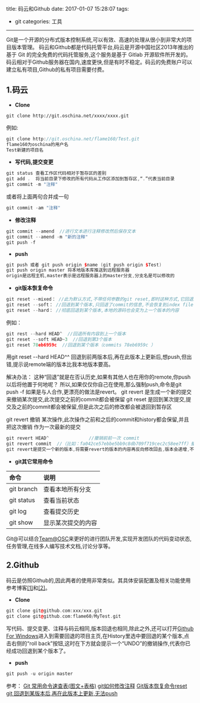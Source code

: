title: 码云和Github
date: 2017-01-07 15:28:07
tags:
- git
categories: 工具
---
Git是一个开源的分布式版本控制系统,可以有效、高速的处理从很小到非常大的项目版本管理。
码云和Github都是代码托管平台,码云是开源中国社区2013年推出的基于 Git 的完全免费的代码托管服务,这个服务是基于 Gitlab 开源软件所开发的。码云相对于Github服务器在国内,速度更快,但是有时不稳定。码云的免费账户可以建立私有项目,Github的私有项目需要付费。
<!--more-->

## 1.码云

* **Clone**
```{bash}
git clone http://git.oschina.net/xxxx/xxxx.git
```
例如:
```cpp
git clone http://git.oschina.net/flame160/Test.git
flame160为oschina的用户名
Test新建的项目名
```

* **写代码,提交变更**
```cpp
git status 查看工作区代码相对于暂存区的差别
git add .  将当前目录下修改的所有代码从工作区添加到暂存区,“.”代表当前目录
git commit -m "注释"
```
或者将上面两句合并成一句
```cpp
git commit -am "注释"
```
* **修改注释**
```cpp
git commit --amend  //进行文本进行注释修改然后保存文本
git commit --amend -m "新的注释"
git push -f
```

* **push**
```cpp
git push 或者 git push origin $name (git push origin $Test)
git push origin master 将本地版本库推送到远程服务器
origin是远程主机,master表示是远程服务器上的master分支,分支名是可以修改的
```

* **git版本恢复命令**
```cpp
git reset --mixed： //此为默认方式,不带任何参数的git reset,即时这种方式,它回退到某个版本,只保留源码,回退commit和index信息
git reset --soft： //回退到某个版本,只回退了commit的信息,不会恢复到index file一级。如果还要提交,直接commit即可
git reset --hard： //彻底回退到某个版本,本地的源码也会变为上一个版本的内容
```
例如：
```cpp
git rest --hard HEAD^  //回退所有内容到上一个版本  
git reset --soft HEAD~3  //回退到第3个版本  
git reset 78eb6959c  //回退到某个版本（commits 78eb6959c ） 
```
用git reset --hard HEAD^^ 回退到前两版本后,再在此版本上更新后,想push,但出错,提示说remote端的版本比我本地版本要高。

解决办法：
这种“回退”就是在否认历史,如果有其他人也在用你的remote,你push以后将他置于何地呢？
所以,如果仅仅你自己在使用,那么强制push,命令是git push -f 如果是与人合作,更漂亮的做法是revert。
git revert 是生成一个新的提交来撤销某次提交,此次提交之前的commit都会被保留
git reset 是回到某次提交,提交及之前的commit都会被保留,但是此次之后的修改都会被退回到暂存区

git revert 撤销 某次操作,此次操作之前和之后的commit和history都会保留,并且把这次撤销
作为一次最新的提交
```cpp
git revert HEAD^               //撤销前前一次 commit
git revert commit  //（比如：fa042ce57ebbe5bb9c8db709f719cec2c58ee7ff）撤销指定的版本,撤销也会作为一次提交进行保存。
git revert是提交一个新的版本,将需要revert的版本的内容再反向修改回去,版本会递增,不影响之前提交的内容。
```

* **git其它常用命令**

|命令  |说明  |
|:-------|:------- |
|git branch | 查看本地所有分支|
|git status | 查看当前状态 |
|git log    | 查看提交历史|
|git show   | 显示某次提交的内容|

Git@可以结合[Team@OSC](https://team.oschina.net/)来更好的进行团队开发,实现开发团队的代码变动状态,任务管理,在线多人编写技术文档,讨论分享等。


## 2.Github

码云是仿照Github的,因此两者的使用非常类似。其具体安装配置及相关功能使用参考博客[[1]](http://blog.csdn.net/llf369477769/article/details/51917557)和[[2]](http://blog.csdn.net/brucexiajun/article/details/52055734)。

* **Clone**
```cpp
git clone git@github.com:xxx/xxx.git
git clone git@github.com:flame60/MyTest.git  
```
写代码、提交变更、注释与码云相同,版本回退也相同,除此之外,还可以打开[Github For Windows](http://blog.csdn.net/chinahaerbin/article/details/17716023)进入到需要回退的项目主页,在History里选中要回退的某个版本,点击右侧的“roll back”按钮,这时在下方就会提示一个“UNDO”的撤销操作,代表你已经成功回退到某个版本了。

* **push**
```cpp
git push -u origin master
```

参考：
[Git 常用命令速查表(图文+表格)](http://www.jb51.net/article/55442.htm)
[git如何修改注释](http://blog.csdn.net/chenshuyang716/article/details/52836461)
[Git版本恢复命令reset](http://blog.csdn.net/xsckernel/article/details/9021225)
[git 回退到某版本后,再在此版本上更新,无法push](http://blog.csdn.net/yu870646595/article/details/51443279)